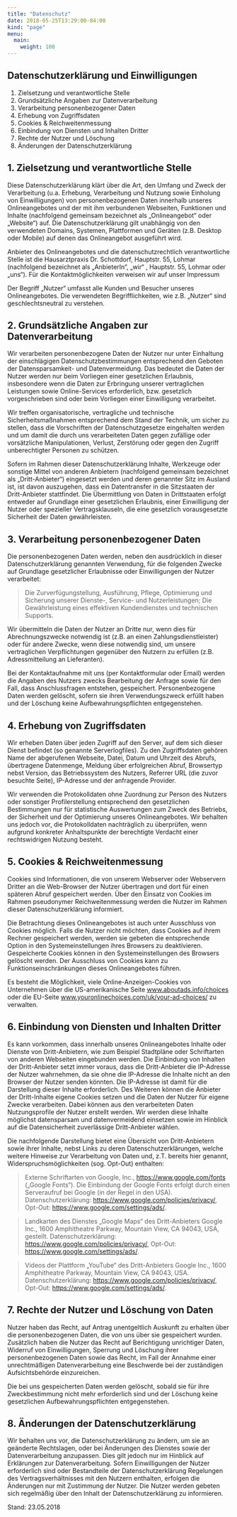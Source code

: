 ```yaml
---
title: "Datenschutz"
date: 2018-05-25T13:29:00-04:00
kind: "page"
menu:
  main:
    weight: 100
---
```


## Datenschutzerklärung und Einwilligungen

1. Zielsetzung und verantwortliche Stelle
2. Grundsätzliche Angaben zur Datenverarbeitung
3. Verarbeitung personenbezogener Daten
4. Erhebung von Zugriffsdaten
5. Cookies & Reichweitenmessung
6. Einbindung von Diensten und Inhalten Dritter
7. Rechte der Nutzer und Löschung
8. Änderungen der Datenschutzerklärung

## 1. Zielsetzung und verantwortliche Stelle

Diese Datenschutzerklärung klärt über die Art, den Umfang und Zweck der Verarbeitung (u.a. Erhebung, Verarbeitung und Nutzung sowie Einholung von Einwilligungen) von personenbezogenen Daten innerhalb unseres Onlineangebotes und der mit ihm verbundenen Webseiten, Funktionen und Inhalte (nachfolgend gemeinsam bezeichnet als „Onlineangebot“ oder „Website“) auf. Die Datenschutzerklärung gilt unabhängig von den verwendeten Domains, Systemen, Plattformen und Geräten (z.B. Desktop oder Mobile) auf denen das Onlineangebot ausgeführt wird.

Anbieter des Onlineangebotes und die datenschutzrechtlich verantwortliche Stelle ist die Hausarztpraxis Dr. Schottdorf, Hauptstr. 55, Lohmar (nachfolgend bezeichnet als „AnbieterIn“, „wir“ , Hauptstr. 55, Lohmar oder „uns“). Für die Kontaktmöglichkeiten verweisen wir auf unser Impressum

Der Begriff „Nutzer“ umfasst alle Kunden und Besucher unseres Onlineangebotes. Die verwendeten Begrifflichkeiten, wie z.B. „Nutzer“ sind geschlechtsneutral zu verstehen.

## 2. Grundsätzliche Angaben zur Datenverarbeitung

Wir verarbeiten personenbezogene Daten der Nutzer nur unter Einhaltung der einschlägigen Datenschutzbestimmungen entsprechend den Geboten der Datensparsamkeit- und Datenvermeidung. Das bedeutet die Daten der Nutzer werden nur beim Vorliegen einer gesetzlichen Erlaubnis, insbesondere wenn die Daten zur Erbringung unserer vertraglichen Leistungen sowie Online-Services erforderlich, bzw. gesetzlich vorgeschrieben sind oder beim Vorliegen einer Einwilligung verarbeitet.

Wir treffen organisatorische, vertragliche und technische Sicherheitsmaßnahmen entsprechend dem Stand der Technik, um sicher zu stellen, dass die Vorschriften der Datenschutzgesetze eingehalten werden und um damit die durch uns verarbeiteten Daten gegen zufällige oder vorsätzliche Manipulationen, Verlust, Zerstörung oder gegen den Zugriff unberechtigter Personen zu schützen.

Sofern im Rahmen dieser Datenschutzerklärung Inhalte, Werkzeuge oder sonstige Mittel von anderen Anbietern (nachfolgend gemeinsam bezeichnet als „Dritt-Anbieter“) eingesetzt werden und deren genannter Sitz im Ausland ist, ist davon auszugehen, dass ein Datentransfer in die Sitzstaaten der Dritt-Anbieter stattfindet. Die Übermittlung von Daten in Drittstaaten erfolgt entweder auf Grundlage einer gesetzlichen Erlaubnis, einer Einwilligung der Nutzer oder spezieller Vertragsklauseln, die eine gesetzlich vorausgesetzte Sicherheit der Daten gewährleisten.

## 3. Verarbeitung personenbezogener Daten

Die personenbezogenen Daten werden, neben den ausdrücklich in dieser Datenschutzerklärung genannten Verwendung, für die folgenden Zwecke auf Grundlage gesetzlicher Erlaubnisse oder Einwilligungen der Nutzer verarbeitet:

> Die Zurverfügungstellung, Ausführung, Pflege, Optimierung und Sicherung unserer Dienste-, Service- und Nutzerleistungen;
> Die Gewährleistung eines effektiven Kundendienstes und technischen Supports.

Wir übermitteln die Daten der Nutzer an Dritte nur, wenn dies für Abrechnungszwecke notwendig ist (z.B. an einen Zahlungsdienstleister) oder für andere Zwecke, wenn diese notwendig sind, um unsere vertraglichen Verpflichtungen gegenüber den Nutzern zu erfüllen (z.B. Adressmitteilung an Lieferanten).

Bei der Kontaktaufnahme mit uns (per Kontaktformular oder Email) werden die Angaben des Nutzers zwecks Bearbeitung der Anfrage sowie für den Fall, dass Anschlussfragen entstehen, gespeichert.
Personenbezogene Daten werden gelöscht, sofern sie ihren Verwendungszweck erfüllt haben und der Löschung keine Aufbewahrungspflichten entgegenstehen.

## 4. Erhebung von Zugriffsdaten

Wir erheben Daten über jeden Zugriff auf den Server, auf dem sich dieser Dienst befindet (so genannte Serverlogfiles). Zu den Zugriffsdaten gehören Name der abgerufenen Webseite, Datei, Datum und Uhrzeit des Abrufs, übertragene Datenmenge, Meldung über erfolgreichen Abruf, Browsertyp nebst Version, das Betriebssystem des Nutzers, Referrer URL (die zuvor besuchte Seite), IP-Adresse und der anfragende Provider.

Wir verwenden die Protokolldaten ohne Zuordnung zur Person des Nutzers oder sonstiger Profilerstellung entsprechend den gesetzlichen Bestimmungen nur für statistische Auswertungen zum Zweck des Betriebs, der Sicherheit und der Optimierung unseres Onlineangebotes. Wir behalten uns jedoch vor, die Protokolldaten nachträglich zu überprüfen, wenn aufgrund konkreter Anhaltspunkte der berechtigte Verdacht einer rechtswidrigen Nutzung besteht.

## 5. Cookies & Reichweitenmessung

Cookies sind Informationen, die von unserem Webserver oder Webservern Dritter an die Web-Browser der Nutzer übertragen und dort für einen späteren Abruf gespeichert werden. Über den Einsatz von Cookies im Rahmen pseudonymer Reichweitenmessung werden die Nutzer im Rahmen dieser Datenschutzerklärung informiert.

Die Betrachtung dieses Onlineangebotes ist auch unter Ausschluss von Cookies möglich. Falls die Nutzer nicht möchten, dass Cookies auf ihrem Rechner gespeichert werden, werden sie gebeten die entsprechende Option in den Systemeinstellungen ihres Browsers zu deaktivieren. Gespeicherte Cookies können in den Systemeinstellungen des Browsers gelöscht werden. Der Ausschluss von Cookies kann zu Funktionseinschränkungen dieses Onlineangebotes führen.

Es besteht die Möglichkeit, viele Online-Anzeigen-Cookies von Unternehmen über die US-amerikanische Seite www.aboutads.info/choices oder die EU-Seite www.youronlinechoices.com/uk/your-ad-choices/ zu verwalten.

## 6. Einbindung von Diensten und Inhalten Dritter

Es kann vorkommen, dass innerhalb unseres Onlineangebotes Inhalte oder Dienste von Dritt-Anbietern, wie zum Beispiel Stadtpläne oder Schriftarten von anderen Webseiten eingebunden werden. Die Einbindung von Inhalten der Dritt-Anbieter setzt immer voraus, dass die Dritt-Anbieter die IP-Adresse der Nutzer wahrnehmen, da sie ohne die IP-Adresse die Inhalte nicht an den Browser der Nutzer senden könnten. Die IP-Adresse ist damit für die Darstellung dieser Inhalte erforderlich. Des Weiteren können die Anbieter der Dritt-Inhalte eigene Cookies setzen und die Daten der Nutzer für eigene Zwecke verarbeiten. Dabei können aus den verarbeiteten Daten Nutzungsprofile der Nutzer erstellt werden. Wir werden diese Inhalte möglichst datensparsam und datenvermeidend einsetzen sowie im Hinblick auf die Datensicherheit zuverlässige Dritt-Anbieter wählen.

Die nachfolgende Darstellung bietet eine Übersicht von Dritt-Anbietern sowie ihrer Inhalte, nebst Links zu deren Datenschutzerklärungen, welche weitere Hinweise zur Verarbeitung von Daten und, z.T. bereits hier genannt, Widerspruchsmöglichkeiten (sog. Opt-Out) enthalten:

> Externe Schriftarten von Google, Inc., https://www.google.com/fonts („Google Fonts“). Die Einbindung der Google Fonts erfolgt durch einen Serveraufruf bei Google (in der Regel in den USA). Datenschutzerklärung: https://www.google.com/policies/privacy/, Opt-Out: https://www.google.com/settings/ads/.

 > Landkarten des Dienstes „Google Maps“ des Dritt-Anbieters Google Inc., 1600 Amphitheatre Parkway, Mountain View, CA 94043, USA, gestellt. Datenschutzerklärung: https://www.google.com/policies/privacy/, Opt-Out: https://www.google.com/settings/ads/.

> Videos der Plattform „YouTube“ des Dritt-Anbieters Google Inc., 1600 Amphitheatre Parkway, Mountain View, CA 94043, USA. Datenschutzerklärung: https://www.google.com/policies/privacy/, Opt-Out: https://www.google.com/settings/ads/.

## 7. Rechte der Nutzer und Löschung von Daten

Nutzer haben das Recht, auf Antrag unentgeltlich Auskunft zu erhalten über die personenbezogenen Daten, die von uns über sie gespeichert wurden.
Zusätzlich haben die Nutzer das Recht auf Berichtigung unrichtiger Daten, Widerruf von Einwilligungen, Sperrung und Löschung ihrer personenbezogenen Daten sowie das Recht, im Fall der Annahme einer unrechtmäßigen Datenverarbeitung eine Beschwerde bei der zuständigen Aufsichtsbehörde einzureichen.

Die bei uns gespeicherten Daten werden gelöscht, sobald sie für ihre Zweckbestimmung nicht mehr erforderlich sind und der Löschung keine gesetzlichen Aufbewahrungspflichten entgegenstehen.

## 8. Änderungen der Datenschutzerklärung

Wir behalten uns vor, die Datenschutzerklärung zu ändern, um sie an geänderte Rechtslagen, oder bei Änderungen des Dienstes sowie der Datenverarbeitung anzupassen. Dies gilt jedoch nur im Hinblick auf Erklärungen zur Datenverarbeitung. Sofern Einwilligungen der Nutzer erforderlich sind oder Bestandteile der Datenschutzerklärung Regelungen des Vertragsverhältnisses mit den Nutzern enthalten, erfolgen die Änderungen nur mit Zustimmung der Nutzer.
Die Nutzer werden gebeten sich regelmäßig über den Inhalt der Datenschutzerklärung zu informieren.

Stand: 23.05.2018

